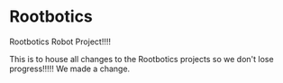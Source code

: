 # Rootbotics
Rootbotics Robot Project!!!!

This is to house all changes to the Rootbotics projects so we don't lose progress!!!!!
We made a change.
